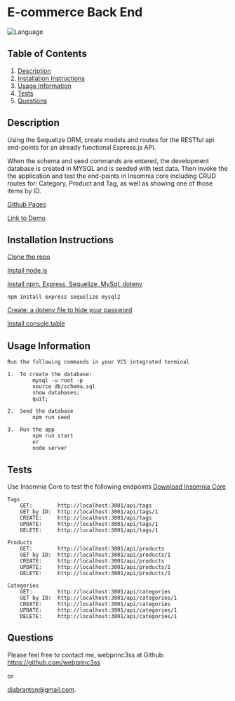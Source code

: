 # E-commerce Back End

   ![Language](https://img.shields.io/badge/Lang-JavaScript-yellow)

  ## Table of Contents
  1. [Description](#description)
  2. [Installation Instructions](#installation-instructions)
  3. [Usage Information](#usage-information)
  4. [Tests](#tests)
  5. [Questions](#questions)
 
  
  ## Description
  Using the Sequelize ORM, create models and routes for the RESTful api end-points for an already functional Express.js API.

  When the schema and seed commands are entered, the development database is created in MYSQL and is seeded with test data.  Then invoke the the application and test the end-points in Insomnia core including CRUD routes for:
  Category, Product and Tag, as well as showing one of those items by ID.

  [Github Pages](https://github.com/webprinc3ss/e-commerce-back-end)

  [Link to Demo](https://drive.google.com/file/d/150fot3lkTtuUIntXz6A6Bh_7sP0vW6gg/view)

  ## Installation Instructions

[Clone the repo](git@github.com:webprinc3ss/e-commerce-back-end.git)

[Install node.js](https://nodejs.org/en/)

[Install npm, Express, Sequelize, MySql, dotenv](https://www.npmjs.com/)
    
    npm install express sequelize mysql2

[Create: a dotenv file to hide your password](https://www.npmjs.com/package/dotenv)

[Install console.table](https://www.npmjs.com/package/console.table)
   
  ## Usage Information
    Run the following commands in your VCS integrated terminal 
        
    1.  To create the database:
            mysql -u root -p
            source db/schema.sql
            show databases;
            quit;
        
    2.  Seed the database
            npm run seed

    3.  Run the app
            npm run start
            or
            node server

  ## Tests
  Use Insomnia Core to test the following endpoints
  [Download Insomnia Core](https://insomnia.rest/download/core/)

    Tags
        GET:        http://localhost:3001/api/tags
        GET by ID:  http://localhost:3001/api/tags/1
        CREATE:     http://localhost:3001/api/tags
        UPDATE:     http://localhost:3001/api/tags/1
        DELETE:     http://localhost:3001/api/tags/1

    Products
        GET:        http://localhost:3001/api/products
        GET by ID:  http://localhost:3001/api/products/1
        CREATE:     http://localhost:3001/api/products
        UPDATE:     http://localhost:3001/api/products/1
        DELETE:     http://localhost:3001/api/products/1

    Categories
        GET:        http://localhost:3001/api/categories
        GET by ID:  http://localhost:3001/api/categories/1
        CREATE:     http://localhost:3001/api/categories
        UPDATE:     http://localhost:3001/api/categories/1
        DELETE:     http://localhost:3001/api/categories/1

  ## Questions
  Please feel free to contact me, webprinc3ss at Github: https://github.com/webprinc3ss 

  or

  djabranton@gmail.com. 
      